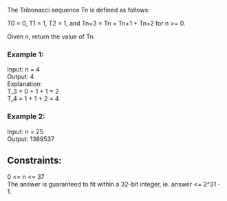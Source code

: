 The Tribonacci sequence Tn is defined as follows:   

T0 = 0, T1 = 1, T2 = 1, and Tn+3 = Tn + Tn+1 + Tn+2 for n >= 0.  

Given n, return the value of Tn.  

 

### Example 1:  

Input: n = 4  
Output: 4   
Explanation:  
T_3 = 0 + 1 + 1 = 2  
T_4 = 1 + 1 + 2 = 4  
### Example 2:  
 
Input: n = 25  
Output: 1389537  
 

## Constraints:  
 
0 <= n <= 37  
The answer is guaranteed to fit within a 32-bit integer, ie. answer <= 2^31 - 1.  
